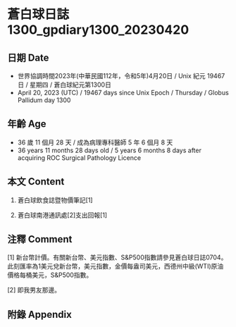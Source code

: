 [_metadata_:encoding]: - "utf-8"
[_metadata_:language]: - "zh-Hant-TW"
[_metadata_:fileformat]: - "markdown"
[_metadata_:MIME_type]: - "text/plain"
[_metadata_:markdown_version]: - "commonmark version 0.30"
[_metadata_:markdown_spec]: - "https://spec.commonmark.org/0.30/"

# 蒼白球日誌1300_gpdiary1300_20230420 #

## 日期 Date ##

* 世界協調時間2023年(中華民國112年，令和5年)4月20日 / Unix 紀元 19467 日 / 星期四 / 蒼白球紀元第1300日
* April 20, 2023 (UTC) / 19467 days since Unix Epoch / Thursday / Globus Pallidum day 1300

## 年齡 Age ##

* 36 歲 11 個月 28 天 / 成為病理專科醫師 5 年 6 個月 8 天
* 36 years 11 months 28 days old / 5 years 6 months 8 days after acquiring ROC Surgical Pathology Licence

## 本文 Content ##

1. 蒼白球飲食誌暨物價筆記[1]

    
2. 蒼白球南港通訊處[2]支出回報[1]

    

## 注釋 Comment ##

[1] 新台幣計價。有關新台幣、美元指數、S&P500指數請參見蒼白球日誌0704。此刻匯率為1美元兌新台幣，美元指數，金價每盎司美元，西德州中級(WTI)原油價格每桶美元，S&P500指數。


[2] 即我男友那邊。



## 附錄 Appendix ##


